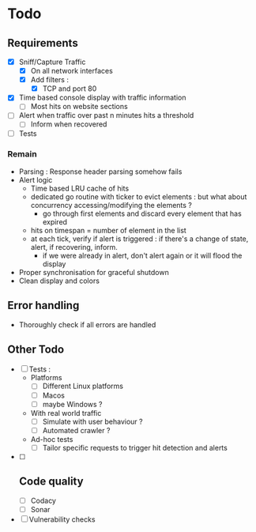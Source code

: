 # Todo

## Requirements

- [x] Sniff/Capture Traffic
    - [x] On all network interfaces
    - [x] Add filters :
        - [x] TCP and port 80
- [x] Time based console display with traffic information
    - [ ] Most hits on website sections
- [ ] Alert when traffic over past n minutes hits a threshold
    - [ ] Inform when recovered
- [ ] Tests

### Remain

- Parsing : Response header parsing somehow fails
- Alert logic
    - Time based LRU cache of hits
    - dedicated go routine with ticker to evict elements : but what about concurrency accessing/modifying the elements ?
        - go through first elements and discard every element that has expired
    - hits on timespan = number of element in the list
    - at each tick, verify if alert is triggered : if there's a change of state, alert, if recovering, inform.
        - if we were already in alert, don't alert again or it will flood the display
- Proper synchronisation for graceful shutdown
- Clean display and colors


## Error handling

- Thoroughly check if all errors are handled 

## Other Todo

- [ ] Tests :
    - Platforms
        - [ ] Different Linux platforms
        - [ ] Macos
        - [ ] maybe Windows ?
    - With real world traffic
        - [ ] Simulate with user behaviour ?
        - [ ] Automated crawler ?
    - Ad-hoc tests
        - [ ] Tailor specific requests to trigger hit detection and alerts

- [ ] Code quality
    - 
    - [ ] Codacy
    - [ ] Sonar
- [ ] Vulnerability checks
